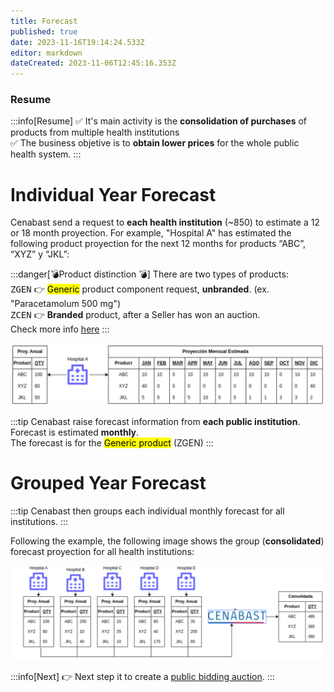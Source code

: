 ```yaml
---
title: Forecast
published: true
date: 2023-11-16T19:14:24.533Z
editor: markdown
dateCreated: 2023-11-06T12:45:16.353Z
---
```


### Resume

:::info[Resume]
✅ It's main activity is the **consolidation of purchases** of products from multiple health institutions\
✅ The business objetive is to **obtain lower prices** for the whole public health system. 
:::

# Individual Year Forecast

Cenabast send a request to **each health institution** (~850) to estimate a 12 or 18 month proyection. For example, "Hospital A" has estimated the following product proyection for the next 12 months for products “ABC”, “XYZ” y “JKL”:

:::danger[💣Product distinction 💣]
There are two types of products:\
<kbd>ZGEN</kbd> 👉 <mark>Generic</mark> product component request, **unbranded**. (ex. "Paracetamolum 500 mg")\
<kbd>ZCEN</kbd> 👉 **Branded** product, after a Seller has won an auction.\
Check more info [here](products)
:::

![imageforecast](/img/2023-12-18_16-55.png)

:::tip
Cenabast raise forecast information from **each public institution**.\
Forecast is estimated **monthly**. \
The forecast is for the <mark>Generic product</mark> (ZGEN)
:::

# Grouped Year Forecast

:::tip
Cenabast then groups each individual monthly forecast for all institutions.
:::

Following the example, the following image shows the group (**consolidated**) forecast proyection for all health institutions:

![Forecast Image.png](/img/2023-12-18_17-04.png)

:::info[Next]
👉 Next step it to create a [public bidding auction](2_auction.md). 
:::




